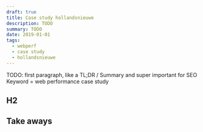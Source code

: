 ```yaml
---
draft: true
title: Case study hollandsnieuwe
description: TODO
summary: TODO
date: 2019-01-01
tags:
  - webperf
  - case study
  - hollandsnieuwe
---
```


TODO: first paragraph, like a TL;DR / Summary and super important for SEO
Keyword = web performance case study


## H2


## Take aways

